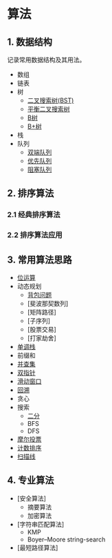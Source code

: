 # 算法

## 1. 数据结构

记录常用数据结构及其用法。

* 数组
* 链表
* 树
  * [二叉搜索树(BST)](./struct/tree/bst.md)
  * [平衡二叉搜索树]()
  * [B树]()
  * [B+树]()
* 栈
* 队列
  * [双端队列]()
  * [优先队列]()
  * [阻塞队列]()



## 2. 排序算法
### 2.1 经典排序算法
### 2.2 排序算法应用

## 3. 常用算法思路

* [位运算](./leetcode/bit.md)
* 动态规划
  * [背包问题](./leetcode/package.md)
  * [斐波那契数列]
  * [矩阵路径]
  * [子序列]
  * [股票交易]
  * [打家劫舍]
* [单调栈](./leetcode/monotonicstack.md)
* 前缀和
* [并查集](./leetcode/unionfind.md)
* [双指针](./leetcode/twopointers.md)
* [滑动窗口](./leetcode/slidingwindow.md)
* [回溯](./leetcode/backtracking.md)
* 贪心
* 搜索
  * [二分](./leetcode/search/binarysearch.md)
  * BFS
  * DFS
* [摩尔投票](./leetcode/boyerMooreMajorityVote.md)
* [计数排序](./leetcode/countingsort.md)
* [扫描线](./leetcode/linesweep.md)

## 4. 专业算法
* [安全算法]
  * 摘要算法
  * 加密算法
* [字符串匹配算法]
  * KMP
  * Boyer–Moore string-search
* [最短路径算法]

